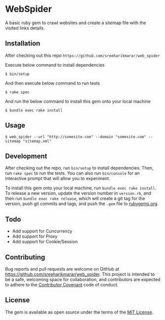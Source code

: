 # WebSpider

A basic ruby gem to crawl websites and create a sitemap file with the visited links details.

## Installation

After checking out this repo `https://github.com/sreeharikmarar/web_spider`

Execute below command to install dependencies

	$ bin/setup

And then execute below command to run tests

	$ rake spec 

And run the below command to install this gem onto your local machine
    
	$ bundle exec rake install

## Usage

	$ web_spider --url "http://somesite.com" --domain "somesite.com" --sitemap "sitemap.xml"

## Development

After checking out the repo, run `bin/setup` to install dependencies. Then, run `rake spec` to run the tests. You can also run `bin/console` for an interactive prompt that will allow you to experiment.

To install this gem onto your local machine, run `bundle exec rake install`. To release a new version, update the version number in `version.rb`, and then run `bundle exec rake release`, which will create a git tag for the version, push git commits and tags, and push the `.gem` file to [rubygems.org](https://rubygems.org).

## Todo

- Add support for Cuncurrency
- Add support for Proxy 
- Add support for Cookie/Session

## Contributing

Bug reports and pull requests are welcome on GitHub at https://github.com/sreeharikmarar/web_spider. This project is intended to be a safe, welcoming space for collaboration, and contributors are expected to adhere to the [Contributor Covenant](http://contributor-covenant.org) code of conduct.


## License

The gem is available as open source under the terms of the [MIT License](http://opensource.org/licenses/MIT).
